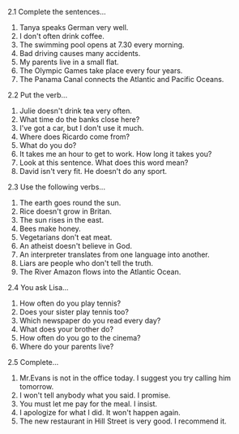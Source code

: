 2.1 Complete the sentences...
  1. Tanya speaks German very well.
  2. I don't often drink coffee.
  3. The swimming pool opens at 7.30 every morning.
  4. Bad driving causes many accidents.
  5. My parents live in a small flat.
  6. The Olympic Games take place every four years.
  7. The Panama Canal connects the Atlantic and Pacific Oceans.

2.2 Put the verb...
  1. Julie doesn't drink tea very often.
  2. What time do the banks close here?
  3. I've got a car, but I don't use it much.
  4. Where does Ricardo come from?
  5. What do you do?
  6. It takes me an hour to get to work. How long it takes you?
  7. Look at this sentence. What does this word mean?
  8. David isn't very fit. He doesn't do any sport.

2.3 Use the following verbs...
  1. The earth goes round the sun.
  2. Rice doesn't grow in Britan.
  3. The sun rises in the east.
  4. Bees make honey.
  5. Vegetarians don't eat meat.
  6. An atheist doesn't believe in God.
  7. An interpreter translates from one language into another.
  8. Liars are people who don't tell the truth.
  9. The River Amazon flows into the Atlantic Ocean.

2.4 You ask Lisa...
  1. How often do you play tennis?
  2. Does your sister play tennis too?
  3. Which newspaper do you read every day?
  4. What does your brother do?
  5. How often do you go to the cinema?
  6. Where do your parents live?

2.5 Complete...
  1. Mr.Evans is not in the office today. I suggest you try calling him tomorrow.
  2. I won't tell anybody what you said. I promise.
  3. You must let me pay for the meal. I insist.
  4. I apologize for what I did. It won't happen again.
  5. The new restaurant in Hill Street is very good. I recommend it.